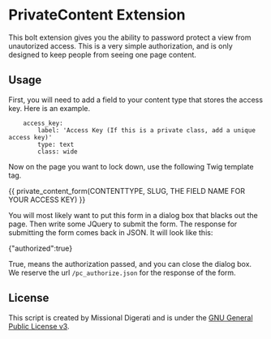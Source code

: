 PrivateContent Extension
========================

This bolt extension gives you the ability to password protect a view from unautorized access.  This is a very simple authorization, and is only designed to keep people from seeing one page content.

Usage
-----

First, you will need to add a field to your content type that stores the access key.  Here is an example.

        access_key:
            label: 'Access Key (If this is a private class, add a unique access key)'
            type: text
            class: wide

Now on the page you want to lock down, use the following Twig template tag.

{{ private_content_form(CONTENTTYPE, SLUG, THE FIELD NAME FOR YOUR ACCESS KEY) }}

You will most likely want to put this form in a dialog box that blacks out the page.  Then write some JQuery to submit the form.  The response for submitting the form comes back in JSON.  It will look like this:

{"authorized":true}

True, means the authorization passed, and you can close the dialog box.  We reserve the url `/pc_authorize.json` for the response of the form.

License
-------

This script is created by Missional Digerati and is under the [GNU General Public License v3](http://www.gnu.org/licenses/gpl-3.0-standalone.html).